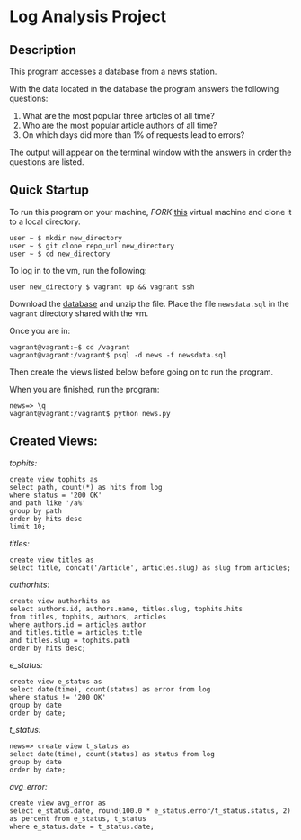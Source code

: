 # Log Analysis Project

## Description
This program accesses a database from a news station.

With the data located in the database the program answers the following questions:

1. What are the most popular three articles of all time?
2. Who are the most popular article authors of all time?
3. On which days did more than 1% of requests lead to errors?

The output will appear on the terminal window with the answers in order the questions are listed.

## Quick Startup
To run this program on your machine, _FORK_ [this](https://github.com/jtruelas/Log-Analysis-Project.git) virtual machine and clone it to a local directory.
```
user ~ $ mkdir new_directory
user ~ $ git clone repo_url new_directory
user ~ $ cd new_directory
```
To log in to the vm, run the following:
```
user new_directory $ vagrant up && vagrant ssh
```
Download the [database](https://d17h27t6h515a5.cloudfront.net/topher/2016/August/57b5f748_newsdata/newsdata.zip) and unzip the file. Place the file `newsdata.sql` in the `vagrant` directory shared with the vm.

Once you are in:
```
vagrant@vagrant:~$ cd /vagrant
vagrant@vagrant:/vagrant$ psql -d news -f newsdata.sql
```
Then create the views listed below before going on to run the program.

When you are finished, run the program:
```
news=> \q
vagrant@vagrant:/vagrant$ python news.py
```
## Created Views:
_tophits:_
```
create view tophits as
select path, count(*) as hits from log
where status = '200 OK'
and path like '/a%'
group by path
order by hits desc
limit 10;
```
_titles:_
```
create view titles as
select title, concat('/article', articles.slug) as slug from articles;
```
_authorhits:_
```
create view authorhits as
select authors.id, authors.name, titles.slug, tophits.hits
from titles, tophits, authors, articles
where authors.id = articles.author
and titles.title = articles.title
and titles.slug = tophits.path
order by hits desc;
```
*e_status:*
```
create view e_status as 
select date(time), count(status) as error from log
where status != '200 OK'
group by date
order by date;
```
*t_status:*
```
news=> create view t_status as
select date(time), count(status) as status from log
group by date
order by date;
```
*avg_error:*
```
create view avg_error as
select e_status.date, round(100.0 * e_status.error/t_status.status, 2) as percent from e_status, t_status
where e_status.date = t_status.date;
```
